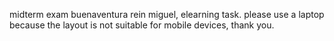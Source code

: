 midterm exam buenaventura rein miguel, elearning task. please use a laptop because the layout is not suitable for mobile devices, thank you.
